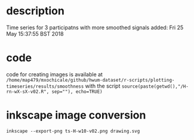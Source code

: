 

# description

Time series for 3 participatns with more smoothed signals
added:  Fri 25 May 15:37:55 BST 2018


# code
code for creating images is available at 
`/home/map479/mxochicale/github/hwum-dataset/r-scripts/plotting-timeseries/results/smoothness`
with the script
`source(paste(getwd(),"/H-rn-wX-sX-v02.R", sep=""), echo=TRUE)`


# inkscape image conversion

```
inkscape --export-png ts-H-w10-v02.png drawing.svg
```



